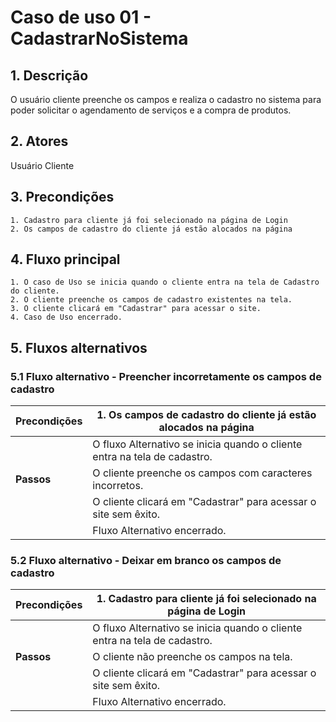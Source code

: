 # Caso de uso 01 - CadastrarNoSistema

## 1. Descrição
O usuário cliente preenche os campos e realiza o cadastro no sistema para poder solicitar o agendamento de serviços e a compra de produtos.

## 2. Atores
Usuário Cliente

## 3. Precondições

  
	1. Cadastro para cliente já foi selecionado na página de Login
	2. Os campos de cadastro do cliente já estão alocados na página
 
## 4. Fluxo principal

    1. O caso de Uso se inicia quando o cliente entra na tela de Cadastro do cliente.
    2. O cliente preenche os campos de cadastro existentes na tela.
    3. O cliente clicará em "Cadastrar" para acessar o site.
    4. Caso de Uso encerrado.

## 5. Fluxos alternativos

### 5.1 Fluxo alternativo - Preencher incorretamente os campos de cadastro

| **Precondições**  |1. Os campos de cadastro do cliente já estão alocados na página |
| --- | --- |
|             | O fluxo Alternativo se inicia quando o cliente entra na tela de cadastro. |
| **Passos**  | O cliente preenche os campos com caracteres incorretos.  |
|             | O cliente clicará em "Cadastrar" para acessar o site sem êxito. |
|             | Fluxo Alternativo encerrado. |

### 5.2 Fluxo alternativo - Deixar em branco os campos de cadastro

| **Precondições**  |1. Cadastro para cliente já foi selecionado na página de Login |
| --- | --- |
|             | O fluxo Alternativo se inicia quando o cliente entra na tela de cadastro. |
| **Passos**  | O cliente não preenche os campos na tela.  |
|             | O cliente clicará em "Cadastrar" para acessar o site sem êxito. |
|             | Fluxo Alternativo encerrado. |
